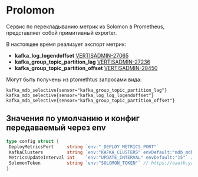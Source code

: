 # Prolomon

Сервис по перекладыванию метрик из Solomon в Prometheus, представляет собой примитивный exporter.

В настоящее время реализует экспорт метрик:

- **kafka_log_logendoffset** [VERTISADMIN-27065](https://st.yandex-team.ru/VERTISADMIN-27065)
- **kafka_group_topic_partition_lag** [VERTISADMIN-27236](https://st.yandex-team.ru/VERTISADMIN-27236)
- **kafka_group_topic_partition_offset** [VERTISADMIN-28450](https://st.yandex-team.ru/VERTISADMIN-28450)

Могут быть получены из ptomethtus запросами вида:

```promql
kafka_mdb_selective{sensor="kafka_group_topic_partition_lag"}
kafka_mdb_selective{sensor="kafka_log_log_logendoffset"}
kafka_mdb_selective{sensor="kafka_group_topic_partition_offset"}
```

## Значения по умолчанию и конфиг передаваемый через env

```go
type config struct {
 DeployMetricsPort     string `env:"_DEPLOY_METRICS_PORT"`
 KafkaClusters         string `env:"KAFKA_CLUSTERS" envDefault:"mdb_mdb9adu18n492urt7kuk,mdb_mdb4u82hc7bsaq7cq1tc"` // cid to watch
 MetricsUpdateInterval int    `env:"UPDATE_INTERVAL" envDefault:"15"` // in sec
 SolomonToken          string `env:"SOLOMON_TOKEN"` // https://oauth.yandex-team.ru/authorize?response_type=token&client_id=1c0c37b3488143ff8ce570adb66b9dfa, https://yav.yandex-team.ru/secret/sec-01fjm24673twte7x8x8ht80p5q
}
```
